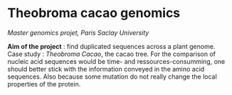 # Theobroma cacao genomics
*Master genomics projet, Paris Saclay University*

**Aim of the project** : find duplicated sequences across a plant genome. Case study : *Theobroma Cacao*, the cacao tree. For the comparison of nucleic acid sequences would be  time- and ressources-consumming, one should better stick with the information conveyed in the amino acid sequences. Also because some mutation do not really change the local properties of the protein.
